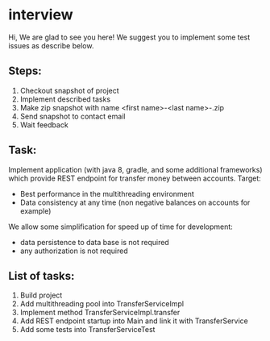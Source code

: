 # interview
Hi,
We are glad to see you here! 
We suggest you to implement some test issues as describe below.

Steps:
- 
1. Checkout snapshot of project
2. Implement described tasks
3. Make zip snapshot with name \<first name\>-\<last name\>-<YYYY-MM-DD>.zip
4. Send snapshot to contact email 
5. Wait feedback

Task:
-
Implement application (with java 8, gradle, and some additional frameworks) which provide REST endpoint for transfer money between accounts.
Target:
- Best performance in the multithreading environment
- Data consistency at any time (non negative balances on accounts for example)

We allow some simplification for speed up of time for development:
- data persistence to data base is not required 
- any authorization is not required
 

List of tasks:
-
1. Build project 
2. Add multithreading pool into TransferServiceImpl  
3. Implement method TransferServiceImpl.transfer
4. Add REST endpoint startup into Main and link it with TransferService
5. Add some tests into TransferServiceTest
